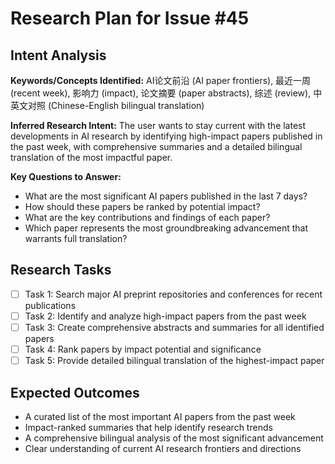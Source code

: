 # Research Plan for Issue #45

## Intent Analysis
**Keywords/Concepts Identified:** AI论文前沿 (AI paper frontiers), 最近一周 (recent week), 影响力 (impact), 论文摘要 (paper abstracts), 综述 (review), 中英文对照 (Chinese-English bilingual translation)

**Inferred Research Intent:** The user wants to stay current with the latest developments in AI research by identifying high-impact papers published in the past week, with comprehensive summaries and a detailed bilingual translation of the most impactful paper.

**Key Questions to Answer:** 
- What are the most significant AI papers published in the last 7 days?
- How should these papers be ranked by potential impact?
- What are the key contributions and findings of each paper?
- Which paper represents the most groundbreaking advancement that warrants full translation?

## Research Tasks
- [ ] Task 1: Search major AI preprint repositories and conferences for recent publications
- [ ] Task 2: Identify and analyze high-impact papers from the past week
- [ ] Task 3: Create comprehensive abstracts and summaries for all identified papers
- [ ] Task 4: Rank papers by impact potential and significance
- [ ] Task 5: Provide detailed bilingual translation of the highest-impact paper

## Expected Outcomes
- A curated list of the most important AI papers from the past week
- Impact-ranked summaries that help identify research trends
- A comprehensive bilingual analysis of the most significant advancement
- Clear understanding of current AI research frontiers and directions